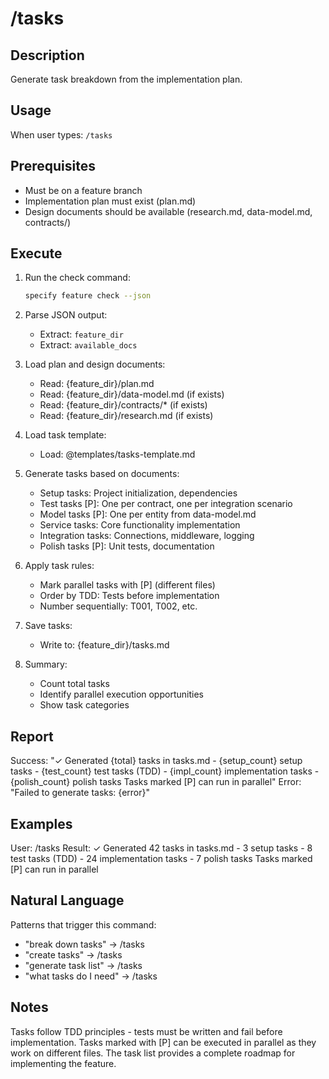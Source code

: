 # /tasks

## Description
Generate task breakdown from the implementation plan.

## Usage
When user types: `/tasks`

## Prerequisites
- Must be on a feature branch
- Implementation plan must exist (plan.md)
- Design documents should be available (research.md, data-model.md, contracts/)

## Execute
1. Run the check command:
   ```bash
   specify feature check --json
   ```
   
2. Parse JSON output:
   - Extract: `feature_dir`
   - Extract: `available_docs`
   
3. Load plan and design documents:
   - Read: {feature_dir}/plan.md
   - Read: {feature_dir}/data-model.md (if exists)
   - Read: {feature_dir}/contracts/* (if exists)
   - Read: {feature_dir}/research.md (if exists)
   
4. Load task template:
   - Load: @templates/tasks-template.md
   
5. Generate tasks based on documents:
   - Setup tasks: Project initialization, dependencies
   - Test tasks [P]: One per contract, one per integration scenario
   - Model tasks [P]: One per entity from data-model.md
   - Service tasks: Core functionality implementation
   - Integration tasks: Connections, middleware, logging
   - Polish tasks [P]: Unit tests, documentation
   
6. Apply task rules:
   - Mark parallel tasks with [P] (different files)
   - Order by TDD: Tests before implementation
   - Number sequentially: T001, T002, etc.
   
7. Save tasks:
   - Write to: {feature_dir}/tasks.md
   
8. Summary:
   - Count total tasks
   - Identify parallel execution opportunities
   - Show task categories

## Report
Success: "✓ Generated {total} tasks in tasks.md
         - {setup_count} setup tasks
         - {test_count} test tasks (TDD)
         - {impl_count} implementation tasks
         - {polish_count} polish tasks
         Tasks marked [P] can run in parallel"
Error: "Failed to generate tasks: {error}"

## Examples
User: /tasks
Result: ✓ Generated 42 tasks in tasks.md
        - 3 setup tasks
        - 8 test tasks (TDD)
        - 24 implementation tasks
        - 7 polish tasks
        Tasks marked [P] can run in parallel

## Natural Language
Patterns that trigger this command:
- "break down tasks" → /tasks
- "create tasks" → /tasks
- "generate task list" → /tasks
- "what tasks do I need" → /tasks

## Notes
Tasks follow TDD principles - tests must be written and fail before implementation. Tasks marked with [P] can be executed in parallel as they work on different files. The task list provides a complete roadmap for implementing the feature.